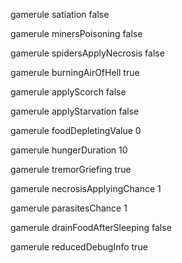 gamerule satiation false

gamerule minersPoisoning false

gamerule spidersApplyNecrosis false

gamerule burningAirOfHell true

gamerule applyScorch false

gamerule applyStarvation false

gamerule foodDepletingValue 0

gamerule hungerDuration 10

gamerule tremorGriefing true

gamerule necrosisApplyingChance 1

gamerule parasitesChance 1

gamerule drainFoodAfterSleeping false

gamerule reducedDebugInfo true
